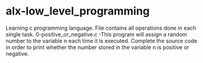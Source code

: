 # alx-low_level_programming
Learning c programming language.
File contains all operations done in each single task.
0-positive_or_negative.c	-This program will assign a random number to the variable n each time it is executed. Complete the source code in order to print whether the number stored in the variable n is positive or negative.
